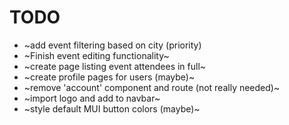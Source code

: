 # TODO
- ~add event filtering based on city (priority)
- ~Finish event editing functionality~
- ~create page listing event attendees in full~
- ~create profile pages for users (maybe)~
- ~remove 'account' component and route (not really needed)~
- ~import logo and add to navbar~
- ~style default MUI button colors (maybe)~